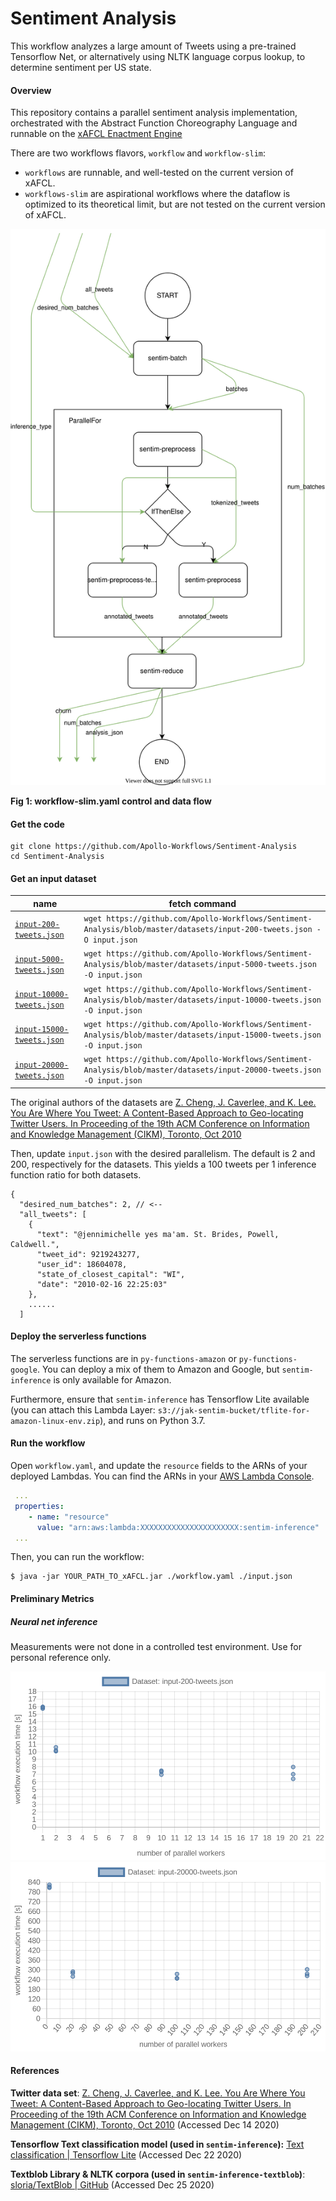 # Sentiment Analysis

This workflow analyzes a large amount of Tweets using a pre-trained Tensorflow Net, or alternatively using NLTK language corpus lookup, to determine sentiment per US state.

#### Overview

This repository contains a parallel sentiment analysis implementation, orchestrated with the Abstract Function Choreography Language and runnable on the [xAFCL Enactment Engine](https://github.com/sashkoristov/enactmentengine)

There are two workflows flavors, `workflow` and `workflow-slim`:
* `workflows` are runnable, and well-tested on the current version of xAFCL.
* `workflows-slim` are aspirational workflows where the dataflow is optimized to its theoretical limit, but are not tested on the current version of xAFCL.


![workflow-slim diagram](./diagrams/workflow-slim.svg)

**Fig 1: workflow-slim.yaml control and data flow**



#### Get the code

```
git clone https://github.com/Apollo-Workflows/Sentiment-Analysis
cd Sentiment-Analysis
```

#### Get an input dataset

name | fetch command 
----|----
[`input-200-tweets.json`](https://github.com/Apollo-Workflows/Sentiment-Analysis/blob/master/datasets/input-200-tweets.json) | `wget https://github.com/Apollo-Workflows/Sentiment-Analysis/blob/master/datasets/input-200-tweets.json -O input.json`
[`input-5000-tweets.json`](https://github.com/Apollo-Workflows/Sentiment-Analysis/blob/master/datasets/input-5000-tweets.json) | `wget https://github.com/Apollo-Workflows/Sentiment-Analysis/blob/master/datasets/input-5000-tweets.json -O input.json` 
[`input-10000-tweets.json`](https://github.com/Apollo-Workflows/Sentiment-Analysis/blob/master/datasets/input-10000-tweets.json) | `wget https://github.com/Apollo-Workflows/Sentiment-Analysis/blob/master/datasets/input-10000-tweets.json -O input.json` 
[`input-15000-tweets.json`](https://github.com/Apollo-Workflows/Sentiment-Analysis/blob/master/datasets/input-15000-tweets.json) | `wget https://github.com/Apollo-Workflows/Sentiment-Analysis/blob/master/datasets/input-15000-tweets.json -O input.json` 
[`input-20000-tweets.json`](https://github.com/Apollo-Workflows/Sentiment-Analysis/blob/master/datasets/input-20000-tweets.json) | `wget https://github.com/Apollo-Workflows/Sentiment-Analysis/blob/master/datasets/input-20000-tweets.json -O input.json` 

The original authors of the datasets are [Z. Cheng, J. Caverlee, and K. Lee. You Are Where You Tweet: A Content-Based Approach to Geo-locating Twitter Users. In Proceeding of the 19th ACM Conference on Information and Knowledge Management (CIKM), Toronto, Oct 2010](https://archive.org/details/twitter_cikm_2010)

Then, update `input.json` with the desired parallelism. The default is 2 and 200, respectively for the datasets. This yields a 100 tweets per 1 inference function ratio for both datasets.


```
{
  "desired_num_batches": 2, // <--
  "all_tweets": [
    {
      "text": "@jennimichelle yes ma'am. St. Brides, Powell, Caldwell.",
      "tweet_id": 9219243277,
      "user_id": 18604078,
      "state_of_closest_capital": "WI",
      "date": "2010-02-16 22:25:03"
    },
    ......
  ]
```

#### Deploy the serverless functions

The serverless functions are in `py-functions-amazon` or `py-functions-google`. You can deploy a mix of them to Amazon and Google, but `sentim-inference` is only available for Amazon.

Furthermore, ensure that `sentim-inference` has Tensorflow Lite available (you can attach this Lambda Layer: `s3://jak-sentim-bucket/tflite-for-amazon-linux-env.zip`), and runs on Python 3.7.

#### Run the workflow


Open `workflow.yaml`, and update the `resource` fields to the ARNs of your deployed Lambdas. You can find the ARNs in your [AWS Lambda Console](http://console.aws.amazon.com/lambda).

```yaml
 ...
 properties:
    - name: "resource"
      value: "arn:aws:lambda:XXXXXXXXXXXXXXXXXXXXXX:sentim-inference"
 ...
```

Then, you can run the workflow:

```
$ java -jar YOUR_PATH_TO_xAFCL.jar ./workflow.yaml ./input.json
```


#### Preliminary Metrics

##### Neural net inference

Measurements were not done in a controlled test environment.
Use for personal reference only.

![Chart showing metrics of input-200-tweets.json](https://github.com/ApolloCEC/workflows/blob/master/SENTIM/metrics/input-200-tweets-metrics.png)
![Chart showing metrics of input-20000-tweets.json](https://github.com/ApolloCEC/workflows/blob/master/SENTIM/metrics/input-20000-tweets-metrics.png)


#### References

**Twitter data set**: [Z. Cheng, J. Caverlee, and K. Lee. You Are Where You Tweet: A Content-Based Approach to Geo-locating Twitter Users. In Proceeding of the 19th ACM Conference on Information and Knowledge Management (CIKM), Toronto, Oct 2010](https://archive.org/details/twitter_cikm_2010) (Accessed Dec 14 2020)

**Tensorflow Text classification model (used in `sentim-inference`):** [Text classification | Tensorflow Lite](https://www.tensorflow.org/lite/models/text_classification/overview) (Accessed Dec 22 2020)

**Textblob Library & NLTK corpora (used in `sentim-inference-textblob`)**: [sloria/TextBlob | GitHub](https://github.com/sloria/textblob) (Accessed Dec 25 2020)
